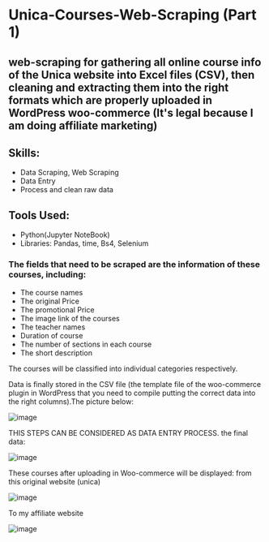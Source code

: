 # Unica-Courses-Web-Scraping (Part 1)
## web-scraping for gathering all online course info of the Unica website into Excel files (CSV), then cleaning and extracting them into the right formats which are properly uploaded in WordPress woo-commerce (It's legal because I am doing affiliate marketing)

## Skills:
- Data Scraping, Web Scraping
- Data Entry
- Process and clean raw data

## Tools Used:
- Python(Jupyter NoteBook)
- Libraries: Pandas, time, Bs4, Selenium

### The fields that need to be scraped are the information of these courses, including: 
+ The course names
+ The original Price
+ The promotional Price
+ The image link of the courses
+ The teacher names
+ Duration of course
+ The number of sections in each course
+ The short description

The courses will be classified into individual categories respectively.

Data is finally stored in the CSV file (the template file of the woo-commerce plugin in WordPress that you need to compile putting the correct data into the right columns).The picture below:

![image](https://github.com/KeithDang1610/Unica-Courses-web-scraping/assets/167521177/f9dca161-b6b3-4b8c-b96b-73d496b167f7)

THIS STEPS CAN BE CONSIDERED AS DATA ENTRY PROCESS.
the final data:

![image](https://github.com/KeithDang1610/Unica-Courses-web-scraping/assets/167521177/630c2cf2-f992-421f-a415-3f0c012f2164)

These courses after uploading in Woo-commerce will be displayed:
from this original website (unica)

![image](https://github.com/KeithDang1610/Unica-Courses-web-scraping/assets/167521177/6a07e5f5-8f12-477a-84ff-490588e44cb9)

To my affiliate website

![image](https://github.com/KeithDang1610/Unica-Courses-web-scraping/assets/167521177/822a69a8-b833-463d-829c-66635c33f7ac)
